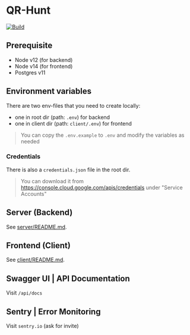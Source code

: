 # QR-Hunt

[![Build](https://github.com/VictorWinberg/qr-hunt/workflows/Build/badge.svg)](https://github.com/VictorWinberg/qr-hunt/actions?query=workflow%3ABuild+branch%3Amaster)

## Prerequisite

- Node v12 (for backend)
- Node v14 (for frontend)
- Postgres v11

## Environment variables

There are two env-files that you need to create locally:
- one in root dir (path: `.env`) for backend
- one in client dir (path: `client/.env`) for frontend
> You can copy the `.env.example` to `.env` and modify the variables as needed

### Credentials

There is also a `credentials.json` file in the root dir.
> You can download it from https://console.cloud.google.com/apis/credentials under "Service Accounts"

## Server (Backend)

See [server/README.md](server/README.md).

## Frontend (Client)

See [client/README.md](client/README.md).

## Swagger UI | API Documentation
Visit `/api/docs`

## Sentry | Error Monitoring
Visit `sentry.io` (ask for invite)
